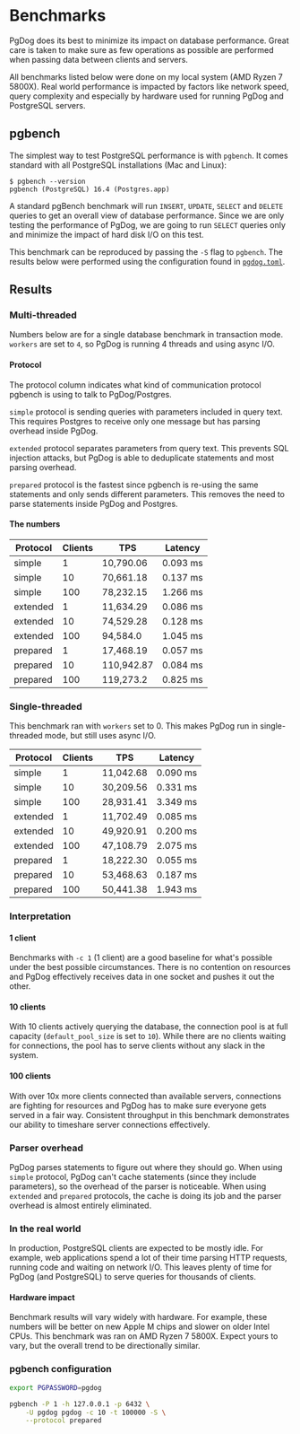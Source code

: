 # Benchmarks

PgDog does its best to minimize its impact on database performance. Great care is taken to make sure as few operations as possible are performed
when passing data between clients and servers.

All benchmarks listed below were done on my local system (AMD Ryzen 7 5800X). Real world performance is impacted by factors like network speed, query complexity and especially by hardware used for running PgDog and PostgreSQL servers.

## pgbench

The simplest way to test PostgreSQL performance is with `pgbench`. It comes standard with all PostgreSQL installations (Mac and Linux):

```
$ pgbench --version
pgbench (PostgreSQL) 16.4 (Postgres.app)
```

A standard pgBench benchmark will run `INSERT`, `UPDATE`, `SELECT` and `DELETE` queries to get an overall view of database performance. Since we are only testing the performance of PgDog, we are going to run `SELECT` queries only and minimize the impact of hard disk I/O on this test.

This benchmark can be reproduced by passing the `-S` flag to `pgbench`. The results below were performed using the configuration found in [`pgdog.toml`](https://github.com/levkk/pgdog/blob/main/pgdog.toml).

## Results

### Multi-threaded

Numbers below are for a single database benchmark in transaction mode. `workers` are set to `4`, so PgDog is running 4 threads and using async I/O.

#### Protocol

The protocol column indicates what kind of communication protocol
pgbench is using to talk to PgDog/Postgres.

`simple` protocol is sending
queries with parameters included in query text. This requires Postgres
to receive only one message but has parsing overhead inside PgDog.

`extended` protocol separates parameters from query text. This prevents
SQL injection attacks, but PgDog is able to deduplicate statements and most parsing overhead.

`prepared` protocol is the fastest since pgbench is re-using the same
statements and only sends different parameters. This removes the need to parse
statements inside PgDog and Postgres.

#### The numbers

| Protocol | Clients | TPS | Latency |
|---------|-------|----|------------|
| simple | 1 | 10,790.06 | 0.093 ms |
| simple | 10 | 70,661.18 | 0.137 ms |
| simple | 100 | 78,232.15 | 1.266 ms |
| extended | 1 | 11,634.29 | 0.086 ms |
| extended | 10 | 74,529.28 | 0.128 ms |
| extended | 100 | 94,584.0 | 1.045 ms |
| prepared | 1 | 17,468.19 | 0.057 ms |
| prepared | 10 | 110,942.87 | 0.084 ms |
| prepared | 100 | 119,273.2 | 0.825 ms |

### Single-threaded

This benchmark ran with `workers` set to 0. This makes PgDog run in single-threaded mode, but still uses async I/O.

| Protocol | Clients | TPS | Latency |
|---------|-------|----|------------|
| simple | 1 | 11,042.68 | 0.090 ms |
| simple | 10 | 30,209.56 | 0.331 ms |
| simple | 100 | 28,931.41 | 3.349 ms |
| extended | 1 | 11,702.49 | 0.085 ms |
| extended | 10 | 49,920.91 | 0.200 ms |
| extended | 100 | 47,108.79 | 2.075 ms |
| prepared | 1 | 18,222.30 | 0.055 ms |
| prepared | 10 | 53,468.63 | 0.187 ms |
| prepared | 100 | 50,441.38| 1.943 ms |

### Interpretation

#### 1 client

Benchmarks with `-c 1` (1 client) are a good baseline for what's possible under the best possible circumstances. There is no contention on resources
and PgDog effectively receives data in one socket and pushes it out the other.

#### 10 clients

With 10 clients actively querying the database, the connection pool is at full capacity (`default_pool_size` is set to `10`). While there are no clients waiting for connections, the pool has to serve clients without any slack in the system.

#### 100 clients

With over 10x more clients connected than available servers, connections are fighting for resources and PgDog has to make sure everyone gets served in a fair way. Consistent throughput in this benchmark demonstrates our ability to timeshare server connections effectively.

### Parser overhead

PgDog parses statements to figure out where they should go. When using `simple` protocol, PgDog can't cache statements (since they include parameters), so the overhead of the parser is noticeable. When using `extended` and `prepared` protocols, the cache is doing its job and the parser overhead is almost entirely eliminated.

### In the real world

In production, PostgreSQL clients are expected to be mostly idle. For example, web applications spend a lot of their time parsing HTTP requests, running code and waiting on network I/O. This leaves plenty of time for PgDog (and PostgreSQL) to serve queries for thousands of clients.

#### Hardware impact

Benchmark results will vary widely with hardware. For example, these numbers will be better on new Apple M chips and slower on older Intel CPUs. This benchmark was ran on AMD Ryzen 7 5800X. Expect yours to vary, but the overall trend to be directionally similar.

### pgbench configuration

```bash
export PGPASSWORD=pgdog

pgbench -P 1 -h 127.0.0.1 -p 6432 \
    -U pgdog pgdog -c 10 -t 100000 -S \
    --protocol prepared
```
